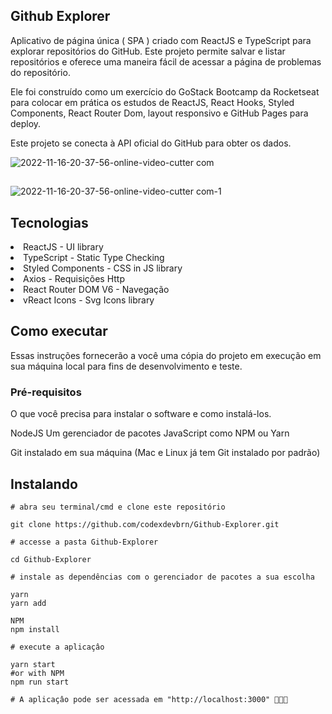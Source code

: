 ## Github Explorer 

Aplicativo de página única ( SPA ) criado com ReactJS e TypeScript para explorar repositórios do GitHub. Este projeto permite salvar e listar repositórios e oferece uma maneira fácil de acessar a página de problemas do repositório.

Ele foi construído como um exercício do GoStack Bootcamp da Rocketseat para colocar em prática os estudos de ReactJS, React Hooks, Styled Components, React Router Dom, layout responsivo e GitHub Pages para deploy.

Este projeto se conecta à API oficial do GitHub para obter os dados.

![2022-11-16-20-37-56-_online-video-cutter com_](https://user-images.githubusercontent.com/100212947/202484753-0c4b06b4-10cf-47d0-af0a-904430176a66.gif)
## 
![2022-11-16-20-37-56-_online-video-cutter com_-_1_](https://user-images.githubusercontent.com/100212947/202485087-8e02c194-e40a-4002-8b05-a095b5833ee2.gif)

## Tecnologias

<li>ReactJS - UI library</li>

<li>TypeScript - Static Type Checking</li>

<li>Styled Components - CSS in JS library</li>

<li>Axios - Requisições Http</li>

<li>React Router DOM V6 - Navegação</li>

<li>vReact Icons - Svg Icons library</li>

## Como executar

Essas instruções fornecerão a você uma cópia do projeto em execução em sua máquina local para fins de desenvolvimento e teste.

### Pré-requisitos
O que você precisa para instalar o software e como instalá-los.

NodeJS
Um gerenciador de pacotes JavaScript como NPM ou Yarn

Git instalado em sua máquina (Mac e Linux já tem Git instalado por padrão)

## Instalando

```shell
# abra seu terminal/cmd e clone este repositório

git clone https://github.com/codexdevbrn/Github-Explorer.git

# accesse a pasta Github-Explorer

cd Github-Explorer

# instale as dependências com o gerenciador de pacotes a sua escolha

yarn
yarn add

NPM
npm install

# execute a aplicaçâo

yarn start
#or with NPM
npm run start

# A aplicaçâo pode ser acessada em "http://localhost:3000" 🎉🎉🎉

```

